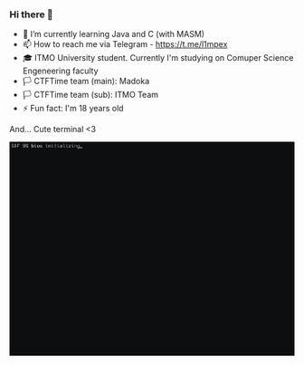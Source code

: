 ### Hi there 👋

<!--
**L1mPeX/L1mPeX** is a ✨ _special_ ✨ repository because its `README.md` (this file) appears on your GitHub profile. -->

- 🌱 I’m currently learning Java and C (with MASM)
- 📫 How to reach me via Telegram - https://t.me/l1mpex
- 🎓 ITMO University student. Currently I'm studying on Comuper Science Engeneering faculty
- 🏳 CTFTime team (main): Madoka
- 🏳 CTFTime team (sub): ITMO Team
- ⚡ Fun fact: I'm 18 years old
  
And... Cute terminal <3

![](https://github.com/L1mPeX/L1mPeX/blob/main/output.gif)

